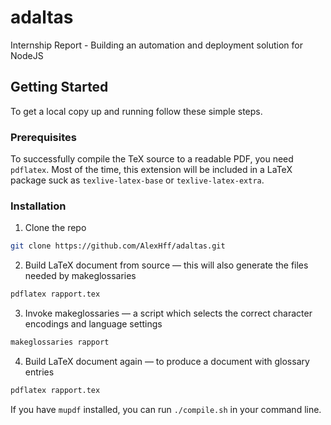 # adaltas

Internship Report - Building an automation and deployment solution for NodeJS

## Getting Started

To get a local copy up and running follow these simple steps.

### Prerequisites

To successfully compile the TeX source to a readable PDF, you need `pdflatex`.
Most of the time, this extension will be included in a LaTeX package suck as `texlive-latex-base` or `texlive-latex-extra`.

### Installation
 
1. Clone the repo
```sh
git clone https://github.com/AlexHff/adaltas.git
```

2. Build LaTeX document from source — this will also generate the files needed by makeglossaries
```sh
pdflatex rapport.tex
```

3. Invoke makeglossaries — a script which selects the correct character encodings and language settings
```sh
makeglossaries rapport
```

4. Build LaTeX document again — to produce a document with glossary entries
```sh
pdflatex rapport.tex
```

If you have `mupdf` installed, you can run `./compile.sh` in your command line.

